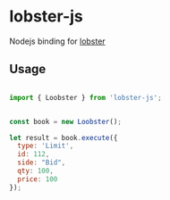 # lobster-js

Nodejs binding for [lobster](https://docs.rs/lobster/latest/lobster/)

## Usage

```javascript

import { Loobster } from 'lobster-js';


const book = new Loobster();

let result = book.execute({
  type: 'Limit',
  id: 112,
  side: "Bid",
  qty: 100,
  price: 100
});




```